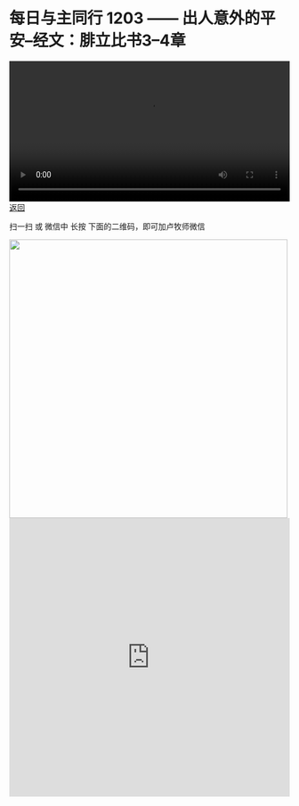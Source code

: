 # 每日与主同行 1203 —— 出人意外的平安–经文：腓立比书3–4章

<video width='100%' controls src='https://go2024.simai.life/api?redirect=https://r2.savefamily.net/@pastorpaulqiankunlu618/Mssvt7RLFn4.mp4?metric=PastorLu%26keyword=webpage%26type=video%26bot=26%26to=webpage'></video>
<a href='../daily.html'> 返回 </a>
<p>扫一扫 或 微信中 长按 下面的二维码，即可加卢牧师微信</p>
<img src='https://r2.savefamily.net/OVagt1.JPG' width='500px' />



<iframe width="100%" height="500" src="https://www.youtube.com/embed/Mssvt7RLFn4?si=zz5OCgHQvyW71w8c&amp;controls=0" title="YouTube video player" frameborder="0" allow="accelerometer; autoplay; clipboard-write; encrypted-media; gyroscope; picture-in-picture; web-share" referrerpolicy="strict-origin-when-cross-origin" allowfullscreen></iframe>